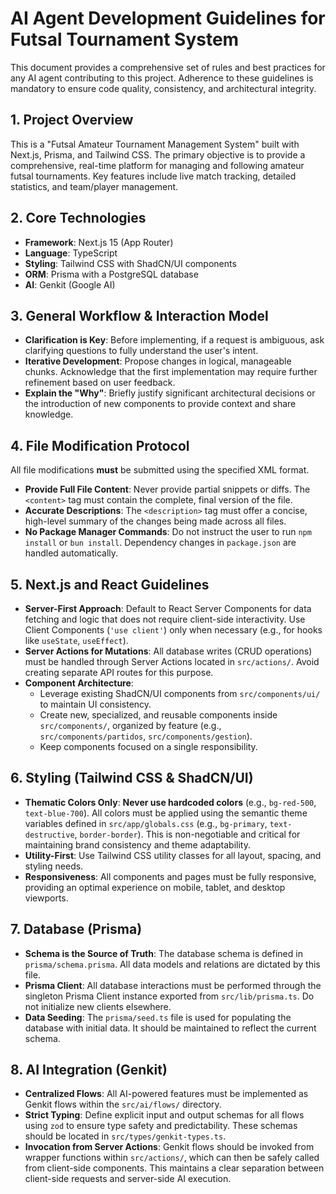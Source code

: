 # AI Agent Development Guidelines for Futsal Tournament System

This document provides a comprehensive set of rules and best practices for any AI agent contributing to this project. Adherence to these guidelines is mandatory to ensure code quality, consistency, and architectural integrity.

## 1. Project Overview

This is a "Futsal Amateur Tournament Management System" built with Next.js, Prisma, and Tailwind CSS. The primary objective is to provide a comprehensive, real-time platform for managing and following amateur futsal tournaments. Key features include live match tracking, detailed statistics, and team/player management.

## 2. Core Technologies

- **Framework**: Next.js 15 (App Router)
- **Language**: TypeScript
- **Styling**: Tailwind CSS with ShadCN/UI components
- **ORM**: Prisma with a PostgreSQL database
- **AI**: Genkit (Google AI)

## 3. General Workflow & Interaction Model

- **Clarification is Key**: Before implementing, if a request is ambiguous, ask clarifying questions to fully understand the user's intent.
- **Iterative Development**: Propose changes in logical, manageable chunks. Acknowledge that the first implementation may require further refinement based on user feedback.
- **Explain the "Why"**: Briefly justify significant architectural decisions or the introduction of new components to provide context and share knowledge.

## 4. File Modification Protocol

All file modifications **must** be submitted using the specified XML format.

- **Provide Full File Content**: Never provide partial snippets or diffs. The `<content>` tag must contain the complete, final version of the file.
- **Accurate Descriptions**: The `<description>` tag must offer a concise, high-level summary of the changes being made across all files.
- **No Package Manager Commands**: Do not instruct the user to run `npm install` or `bun install`. Dependency changes in `package.json` are handled automatically.

## 5. Next.js and React Guidelines

- **Server-First Approach**: Default to React Server Components for data fetching and logic that does not require client-side interactivity. Use Client Components (`'use client'`) only when necessary (e.g., for hooks like `useState`, `useEffect`).
- **Server Actions for Mutations**: All database writes (CRUD operations) must be handled through Server Actions located in `src/actions/`. Avoid creating separate API routes for this purpose.
- **Component Architecture**:
  - Leverage existing ShadCN/UI components from `src/components/ui/` to maintain UI consistency.
  - Create new, specialized, and reusable components inside `src/components/`, organized by feature (e.g., `src/components/partidos`, `src/components/gestion`).
  - Keep components focused on a single responsibility.

## 6. Styling (Tailwind CSS & ShadCN/UI)

- **Thematic Colors Only**: **Never use hardcoded colors** (e.g., `bg-red-500`, `text-blue-700`). All colors must be applied using the semantic theme variables defined in `src/app/globals.css` (e.g., `bg-primary`, `text-destructive`, `border-border`). This is non-negotiable and critical for maintaining brand consistency and theme adaptability.
- **Utility-First**: Use Tailwind CSS utility classes for all layout, spacing, and styling needs.
- **Responsiveness**: All components and pages must be fully responsive, providing an optimal experience on mobile, tablet, and desktop viewports.

## 7. Database (Prisma)

- **Schema is the Source of Truth**: The database schema is defined in `prisma/schema.prisma`. All data models and relations are dictated by this file.
- **Prisma Client**: All database interactions must be performed through the singleton Prisma Client instance exported from `src/lib/prisma.ts`. Do not initialize new clients elsewhere.
- **Data Seeding**: The `prisma/seed.ts` file is used for populating the database with initial data. It should be maintained to reflect the current schema.

## 8. AI Integration (Genkit)

- **Centralized Flows**: All AI-powered features must be implemented as Genkit flows within the `src/ai/flows/` directory.
- **Strict Typing**: Define explicit input and output schemas for all flows using `zod` to ensure type safety and predictability. These schemas should be located in `src/types/genkit-types.ts`.
- **Invocation from Server Actions**: Genkit flows should be invoked from wrapper functions within `src/actions/`, which can then be safely called from client-side components. This maintains a clear separation between client-side requests and server-side AI execution.
